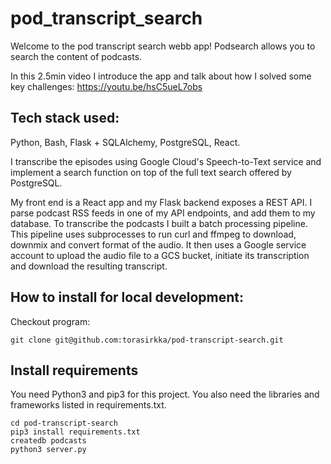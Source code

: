 # pod_transcript_search
Welcome to the pod transcript search webb app! Podsearch allows you to search the content of podcasts. 

In this 2.5min video I introduce the app and talk about how I solved some key challenges:
https://youtu.be/hsC5ueL7obs

## Tech stack used:

Python, Bash, Flask + SQLAlchemy, PostgreSQL, React.

I transcribe the episodes using Google Cloud's Speech-to-Text service and implement a search function on top of the full text search offered by PostgreSQL. 

My front end is a React app and my Flask backend exposes a REST API. I parse podcast RSS feeds in one of my API endpoints, and add them to my database. To transcribe the podcasts I built a batch processing pipeline. This pipeline uses subprocesses to run curl and ffmpeg  to download, downmix and convert format of the audio. It then uses a Google service account to upload the audio file to a GCS bucket, initiate its transcription and download the resulting transcript.

## How to install for local development:
Checkout program:
```
git clone git@github.com:torasirkka/pod-transcript-search.git
```
## Install requirements
You need Python3 and pip3 for this project. You also need the libraries and frameworks listed in requirements.txt. 
```
cd pod-transcript-search
pip3 install requirements.txt
createdb podcasts
python3 server.py
```
